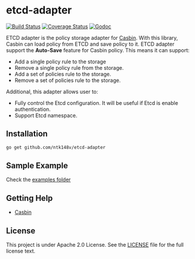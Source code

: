 # etcd-adapter

[![Build Status](https://travis-ci.org/ntk148v/etcd-adapter.svg?branch=master)](https://travis-ci.org/ntk148v/etcd-adapter)
[![Coverage Status](https://coveralls.io/repos/github/ntk148v/etcd-adapter/badge.svg)](https://coveralls.io/github/ntk148v/etcd-adapter)
[![Godoc](https://godoc.org/github.com/ntk148v/etcd-adapter?status.svg)](https://godoc.org/github.com/ntk148v/etcd-adapter)

ETCD adapter is the policy storage adapter for [Casbin](https://github.com/casbin/casbin). With this library, Casbin can load policy from ETCD and save policy to it. ETCD adapter support the __Auto-Save__ feature for Casbin policy. This means it can support:
- Add a single policy rule to the storage
- Remove a single policy rule from the storage.
- Add a set of policies rule to the storage.
- Remove a set of policies rule to the storage.

Additional, this adapter allows user to:
- Fully control the Etcd configuration. It will be useful if Etcd is enable authentication.
- Support Etcd namespace.

## Installation
```bash
go get github.com/ntk148v/etcd-adapter
```

## Sample Example

Check the [examples folder](./examples)

## Getting Help

- [Casbin](https://github.com/casbin/casbin)

## License

This project is under Apache 2.0 License. See the [LICENSE](LICENSE) file for the full license text.

